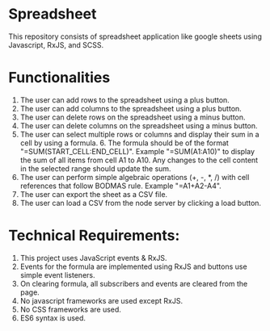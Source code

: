 # Spreadsheet
This repository consists of spreadsheet application like google sheets using Javascript, RxJS, and SCSS.

# Functionalities
1. The user can add rows to the spreadsheet using a plus button.
2. The user can add columns to the spreadsheet using a plus button.
3. The user can delete rows on the spreadsheet using a minus button.
4. The user can delete columns on the spreadsheet using a minus button.
5. The user can select multiple rows or columns and display their sum in a cell by using a formula. 6. The formula should be of the format "=SUM(START_CELL:END_CELL)". Example "=SUM(A1:A10)" to display the sum of all items from cell A1 to A10. Any changes to the cell content in the selected range should update the sum.
7. The user can perform simple algebraic operations (+, -, *, /) with cell references that follow BODMAS rule. Example "=A1+A2-A4".
8. The user can export the sheet as a CSV file.
9. The user can load a CSV from the node server by clicking a load button.

# Technical Requirements:

1. This project uses JavaScript events & RxJS.
2. Events for the formula are implemented using RxJS and buttons use simple event listeners.
3. On clearing formula, all subscribers and events are cleared from the page.
4. No javascript frameworks are used except RxJS.
5. No CSS frameworks are used.
6. ES6 syntax is used.

